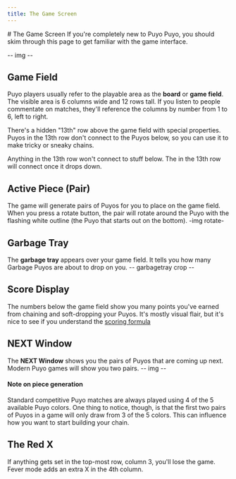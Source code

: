 ```yaml
---
title: The Game Screen
---
```

<AssetLoader />
# The Game Screen
If you're completely new to Puyo Puyo, you should skim through this page to get familiar with the game interface.

-- img --

## Game Field
Puyo players usually refer to the playable area as the **board** or **game field**. The visible area is 6 columns wide and 12 rows tall. If you listen to people commentate on matches, they'll reference the columns by number from 1 to 6, left to right.

There's a hidden "13th" row above the game field with special properties. Puyos in the 13th row don't connect to the Puyos below, so you can use it to make tricky or sneaky chains.

<ChainImg :importedData="
  [{fieldData: 'R00000R0000GR0000GR000GGJJJJJJJJJJJJJJJJJJJJJJJJJJJJJJJJJJJJJJJJJJJJJJJJJJJJJJ',
    shadowData: '000000000000000000000000000000000000000000000000000000000000000000000000000000',
    cursorData: '000000000000000000000000000000000000000000000000000000000000000000000000000000',
    arrowData: '0L0000000000000000000000000000000000000000000000000000000000000000000000000000',
    autoDrop: false
  }]" :nextQueue="''" :hasCaption="true">Anything in the 13th row won't connect to stuff below.</ChainImg> 
<ChainImg :importedData="
  [{fieldData: '000GBR000RRR000BBY000BGG000GBY000RYY000BBG000BRR000YGR000GGB000YYYG0RBBBGGGRRR',
    shadowData: '000000000000000000000000000000000000000000000000000000000000000000000000000000',
    cursorData: '000000000000000000000000000000000000000000000000000000000000000000000000000000',
    arrowData: '00000000R000000000000000000000000000000000000000000000000000D00000000000000000',
    autoDrop: false
  }]" :nextQueue="''" :hasCaption="true">The <RedPuyo /> in the 13th row will connect once it drops down.</ChainImg>

## Active Piece (Pair)
The game will generate pairs of Puyos for you to place on the game field. When you press a rotate button, the pair will rotate around the Puyo with the flashing white outline (the Puyo that starts out on the bottom).
-img rotate-

## Garbage Tray
The **garbage tray** appears over your game field. It tells you how many <GarbagePuyo />Garbage Puyos are about to drop on you.
-- garbagetray crop --

## Score Display
The numbers below the game field show you many points you've earned from chaining and soft-dropping your Puyos. It's mostly visual flair, but it's nice to see if you understand the [scoring formula](https://puyonexus.com/wiki/Scoring)

## NEXT Window
The **NEXT Window** shows you the pairs of Puyos that are coming up next. Modern Puyo games will show you two pairs.
-- img --

#### Note on piece generation
Standard competitive Puyo matches are always played using 4 of the 5 available Puyo colors. One thing to notice, though, is that the first two pairs of Puyos in a game will only draw from 3 of the 5 colors. This can influence how you want to start building your chain.

## The Red X
If anything gets set in the top-most row, column 3, you'll lose the game. Fever mode adds an extra X in the 4th column.



<ChainsimModal />